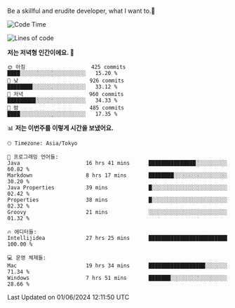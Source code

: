 Be a skillful and erudite developer, what I want to.👶

<!--START_SECTION:waka-->
![Code Time](http://img.shields.io/badge/Code%20Time-860%20hrs%2015%20mins-blue)

![Lines of code](https://img.shields.io/badge/%EC%A0%80%EB%8A%94%20%EC%97%AC%ED%83%9C%EA%B9%8C%EC%A7%80%20-2.1%20million%20%EC%A4%84%EC%9D%98%20%EC%BD%94%EB%93%9C%EB%A5%BC%20%EC%9E%91%EC%84%B1%ED%96%88%EC%96%B4%EC%9A%94.-blue)

**저는 저녁형 인간이에요. 🦉** 

```text
🌞 아침                     425 commits         ████░░░░░░░░░░░░░░░░░░░░░   15.20 % 
🌆 낮　                     926 commits         ████████░░░░░░░░░░░░░░░░░   33.12 % 
🌃 저녁                     960 commits         █████████░░░░░░░░░░░░░░░░   34.33 % 
🌙 밤　                     485 commits         ████░░░░░░░░░░░░░░░░░░░░░   17.35 % 
```


📊 **저는 이번주를 이렇게 시간을 보냈어요.** 

```text
🕑︎ Timezone: Asia/Tokyo

💬 프로그래밍 언어들: 
Java                     16 hrs 41 mins      ███████████████░░░░░░░░░░   60.82 % 
Markdown                 8 hrs 17 mins       ████████░░░░░░░░░░░░░░░░░   30.20 % 
Java Properties          39 mins             █░░░░░░░░░░░░░░░░░░░░░░░░   02.42 % 
Properties               38 mins             █░░░░░░░░░░░░░░░░░░░░░░░░   02.32 % 
Groovy                   21 mins             ░░░░░░░░░░░░░░░░░░░░░░░░░   01.32 % 

🔥 에디터들: 
Intellijidea             27 hrs 25 mins      █████████████████████████   100.00 % 

💻 운영 체제들: 
Mac                      19 hrs 34 mins      ██████████████████░░░░░░░   71.34 % 
Windows                  7 hrs 51 mins       ███████░░░░░░░░░░░░░░░░░░   28.66 % 
```


 Last Updated on 01/06/2024 12:11:50 UTC
<!--END_SECTION:waka-->
